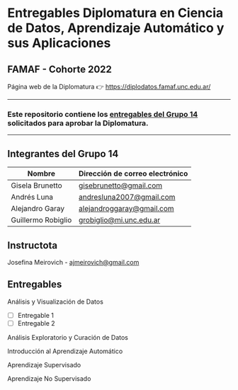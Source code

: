 # Entregables Diplomatura en Ciencia de Datos, Aprendizaje Automático y sus Aplicaciones

## FAMAF - Cohorte 2022

Página web de la Diplomatura :point_right: https://diplodatos.famaf.unc.edu.ar/

<hr style="border-color: yellow">

### Este repositorio contiene los <u>entregables del Grupo 14</u> solicitados para aprobar la Diplomatura.

<hr style="border-color: yellow">



## Integrantes del Grupo 14

|Nombre|Dirección de correo electrónico|
|------|-------------------------------|
|Gisela Brunetto|[gisebrunetto@gmail.com](gisebrunetto@gmail.com)|
|Andrés Luna|[andresluna2007@gmail.com](andresluna2007@gmail.com)|
|Alejandro Garay|[alejandroggaray@gmail.com](alejandroggaray@gmail.com)|
|Guillermo Robiglio|[grobiglio@mi.unc.edu.ar](grobiglio@mi.unc.edu.ar)|

## Instructota

Josefina Meirovich - [ajmeirovich@gmail.com](jmeirovich@gmail.com)

## Entregables

Análisis y Visualización de Datos
- [ ] Entregable 1
- [ ] Entregable 2

Análisis Exploratorio y Curación de Datos

Introducción al Aprendizaje Automático

Aprendizaje Supervisado

Aprendizaje No Supervisado
